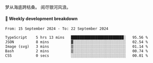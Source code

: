 梦从海底跨枯桑。
阅尽银河风浪。


#### 📝 Weekly development breakdown

<!--START_SECTION:waka-->

```txt
From: 15 September 2024 - To: 22 September 2024

TypeScript    5 hrs 13 mins   ████████████████████████░   95.56 %
JSON          8 mins          ▓░░░░░░░░░░░░░░░░░░░░░░░░   02.54 %
Image (svg)   3 mins          ▒░░░░░░░░░░░░░░░░░░░░░░░░   01.14 %
Bash          2 mins          ▒░░░░░░░░░░░░░░░░░░░░░░░░   00.74 %
CSS           0 secs          ░░░░░░░░░░░░░░░░░░░░░░░░░   00.01 %
```

<!--END_SECTION:waka-->



